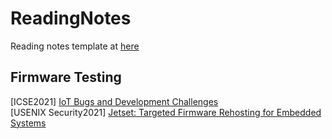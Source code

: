 # ReadingNotes

Reading notes template at [here](./template/README.md)

## Firmware Testing
[ICSE2021] [IoT Bugs and Development Challenges](./FirmwareTesting/ICSE2021IOTBugs/)  
[USENIX Security2021] [Jetset: Targeted Firmware Rehosting for Embedded Systems](./FirmwareTesting/USENIXSecurity2021Jetset/)